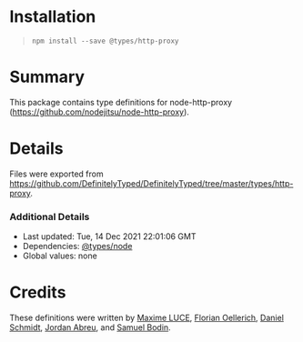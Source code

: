 # Installation

> `npm install --save @types/http-proxy`

# Summary

This package contains type definitions for node-http-proxy (https://github.com/nodejitsu/node-http-proxy).

# Details

Files were exported from https://github.com/DefinitelyTyped/DefinitelyTyped/tree/master/types/http-proxy.

### Additional Details

- Last updated: Tue, 14 Dec 2021 22:01:06 GMT
- Dependencies: [@types/node](https://npmjs.com/package/@types/node)
- Global values: none

# Credits

These definitions were written by [Maxime LUCE](https://github.com/SomaticIT), [Florian Oellerich](https://github.com/Raigen), [Daniel Schmidt](https://github.com/DanielMSchmidt), [Jordan Abreu](https://github.com/jabreu610), and [Samuel Bodin](https://github.com/bodinsamuel).
